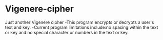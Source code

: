 # Vigenere-cipher
Just another Vigenere cipher
-This program encrypts or decrypts a user's text and key. 
-Current program limitations include:no spacing within the text or key and no special character or numbers in the text or key.
